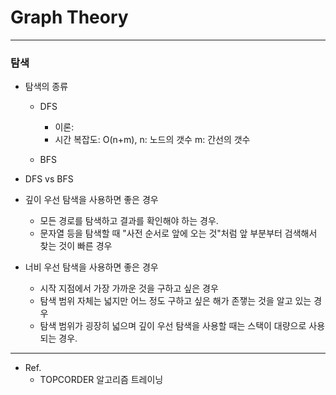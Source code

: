 # Graph Theory
---------------

### 탐색
* 탐색의 종류
    * DFS
        * 이론:  
        * 시간 복잡도: O(n+m), n: 노드의 갯수 m: 간선의 갯수 
          
    * BFS
    
    
 * DFS vs BFS
 -  깊이 우선 탐색을 사용하면 좋은 경우
    - 모든 경로를 탐색하고 결과를 확인해야 하는 경우.
    - 문자열 등을 탐색할 때 "사전 순서로 앞에 오는 것"처럼 앞 부분부터 검색해서 찾는 것이 빠른 경우
    
 - 너비 우선 탐색을 사용하면 좋은 경우
    - 시작 지점에서 가장 가까운 것을 구하고 싶은 경우
    - 탐색 범위 자체는 넓지만 어느 정도 구하고 싶은 해가 존쟇는 것을 알고 있는 경우
    - 탐색 범위가 굉장히 넓으며 깊이 우선 탐색을 사용할 때는 스택이 대량으로 사용되는 경우.
    
----------
* Ref.
    - TOPCORDER 알고리즘 트레이닝   
